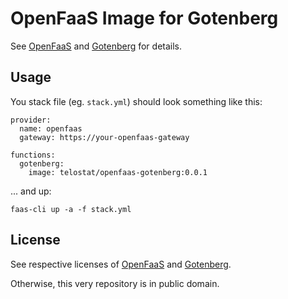 # OpenFaaS Image for Gotenberg

See [OpenFaaS](https://www.openfaas.com/) and
[Gotenberg](https://github.com/thecodingmachine/gotenberg/) for
details.

## Usage

You stack file (eg. `stack.yml`) should look something like this:

```
provider:
  name: openfaas
  gateway: https://your-openfaas-gateway

functions:
  gotenberg:
    image: telostat/openfaas-gotenberg:0.0.1
```

... and up:

```
faas-cli up -a -f stack.yml
```

## License

See respective licenses of [OpenFaaS](https://www.openfaas.com/) and
[Gotenberg](https://github.com/thecodingmachine/gotenberg/).

Otherwise, this very repository is in public domain.
